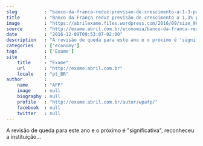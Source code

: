 ```yaml
---
slug          : "banco-da-franca-reduz-previsao-de-crescimento-a-1-3-para-2016-17"
title         : "Banco da França reduz previsão de crescimento a 1,3% para 2016/17"
image         : "https://abrilexame.files.wordpress.com/2016/09/size_960_16_9_5-franca3.jpg?quality=70&strip=all&w=960"
source        : "http://exame.abril.com.br/economia/banco-da-franca-reduz-previsao-de-crescimento-a-13-para-201617/"
date          : "2016-12-09T09:53:07-02:00"
description   : "A revisão de queda para este ano e o próximo é 'significativa', reconheceu a instituição..."
categories    : ['economy']
tags          : ['Exame']
site          :
    title     : "Exame"
    url       : "http://exame.abril.com.br"
    locale    : "pt_BR"
author        :
    name      : "AFP"
    image     : null
    biography : null
    profile   : "http://exame.abril.com.br/autor/wpafp/"
    facebook  : null
    twitter   : null
---
```


A revisão de queda para este ano e o próximo é "significativa", reconheceu a instituição...

